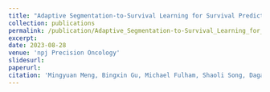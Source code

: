 ```yaml
---
title: "Adaptive Segmentation-to-Survival Learning for Survival Prediction from Multi-Modality Medical Images"
collection: publications
permalink: /publication/Adaptive_Segmentation-to-Survival_Learning_for_Survival_Prediction_from_Multi-Modality_Medical_Images
excerpt: 
date: 2023-08-28
venue: 'npj Precision Oncology'
slidesurl: 
paperurl: 
citation: 'Mingyuan Meng, Bingxin Gu, Michael Fulham, Shaoli Song, Dagan Feng, Lei Bi, and Jinman Kim. Adaptive Segmentation-to-Survival Learning for Survival Prediction from Multi-Modality Medical Images. npj Precision Oncology, 2024.'
---
```

